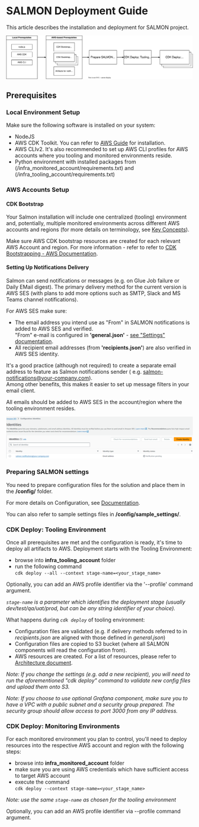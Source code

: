 # SALMON Deployment Guide

This article describes the installation and deployment for SALMON project.

![Deployment Workflow](/docs/images/deployment-workflow.svg "Deployment Workflow")

## Prerequisites

### Local Environment Setup

Make sure the following software is installed on your system:
- NodeJS
- AWS CDK Toolkit. You can refer to [AWS Guide](https://docs.aws.amazon.com/cdk/v2/guide/getting_started.html) for installation.
- AWS CLIv2. It's also recommended to set up AWS CLI profiles for AWS accounts where you tooling and monitored environments reside.
- Python environment with installed packages from (/infra_monitored_account/requirements.txt) and (/infra_tooling_account/requirements.txt)

### AWS Accounts Setup

#### CDK Bootstrap

Your Salmon installation will include one centralized (tooling) environment and, potentially, multiple monitored environments across different AWS accounts and regions (for more details on terminology, see [Key Concepts](/docs/key_concepts.md)).

Make sure AWS CDK bootstrap resources are created for each relevant AWS Account and region. For more information - refer to refer to [CDK Bootstrapping - AWS Documentation](https://docs.aws.amazon.com/cdk/v2/guide/bootstrapping.html).

#### Setting Up Notifications Delivery

Salmon can send notifications or messages (e.g. on Glue Job failure or Daily EMail digest).
The primary delivery method for the current version is AWS SES (with plans to add more options such as SMTP, Slack and MS Teams channel notifications).

For AWS SES make sure:
- The email address you intend use as "From" in SALMON notifications is added to AWS SES and verified.  
  "From" e-mail is configured in **'general.json'** - [see "Settings" documentation](/docs/configuration.md).
- All recipient email addresses (from **'recipients.json'**) are also verified in AWS SES identity.

It's a good practice (although not required) to create a separate email address to feature as Salmon notifications sender (
e.g. salmon-notifications@your-company.com).  
Among other benefits, this makes it easier to set up message filters in your email client.  

All emails should be added to AWS SES in the account/region where the tooling environment resides.

![AWS SES Configuration](/docs/images/ses-identities.png "AWS SES Configuration")

### Preparing SALMON settings

You need to prepare configuration files for the solution and place them in the **/config/** folder.  

For more details on Configuration, see [Documentation](/docs/configuration.md).

You can also refer to sample settings files in **/config/sample_settings/**.  

### CDK Deploy: Tooling Environment

Once all prerequisites are met and the configuration is ready, it's time to deploy all artifacts to AWS.
Deployment starts with the Tooling Environment:

- browse into **infra_tooling_account** folder
- run the following command  
```cdk deploy --all --context stage-name=<your_stage_name>```

Optionally, you can add an AWS profile identifier via the '--profile' command argument.

*`stage-name` is a parameter which identifies the deployment stage (usually dev/test/qa/uat/prod, but can be any string identifier of your choice).*

What happens during *`cdk deploy`* of tooling environment:
- Configuration files are validated (e.g. if delivery methods referred to in *recipients.json* are aligned with those defined in *general.json*)
- Configuration files are copied to S3 bucket (where all SALMON components will read the configuration from).
- AWS resources are created. For a list of resources, please refer to [Architecture document](/docs/architecture.md).

*Note: If you change the settings (e.g. add a new recipient), you will need to run the aforementioned "cdk deploy" command to validate new config files and upload them onto S3.*

*Note: If you choose to use optional Grafana component, make sure you to have a VPC with a public subnet and a security group prepared. The security group should allow access to port 3000 from any IP address.*

### CDK Deploy: Monitoring Environments

For each monitored environment you plan to control, you'll need to deploy resources into the respective AWS account and region with the following steps:
- browse into **infra_monitored_account** folder
- make sure you are using AWS credentials which have sufficient access to target AWS account
- execute the command  
```cdk deploy --context stage-name=<your_stage_name>```

*Note: use the same `stage-name` as chosen for the tooling environment*

Optionally, you can add an AWS profile identifier via --profile command argument.
